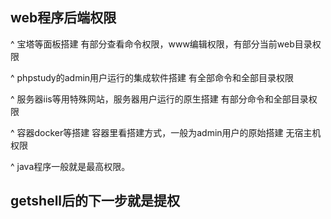 ## **web程序后端权限**
^
宝塔等面板搭建
有部分查看命令权限，www编辑权限，有部分当前web目录权限

^
phpstudy的admin用户运行的集成软件搭建
有全部命令和全部目录权限

^
服务器iis等用特殊网站，服务器用户运行的原生搭建
有部分命令和全部目录权限

^
容器docker等搭建
容器里看搭建方式，一般为admin用户的原始搭建
无宿主机权限

^
java程序一般就是最高权限。

## **getshell后的下一步就是提权**